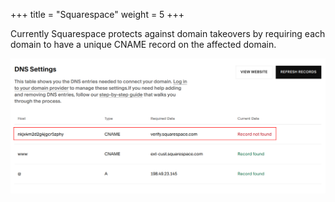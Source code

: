 +++
title = "Squarespace"
weight = 5
+++

Currently Squarespace protects against domain takeovers by requiring each domain to have a unique CNAME record on the affected domain.

![Squarespace DNS Settings](/static/domain-takeovers/squarespace.png)

